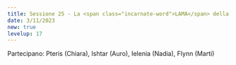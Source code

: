 ```yaml
---
title: Sessione 25 - La <span class="incarnate-word">LAMA</span> della furia
date: 3/11/2023
new: true
levelup: 17
---
```

Partecipano: Pteris (Chiara), Ishtar (Auro), Ielenia (Nadia), Flynn (Marti)